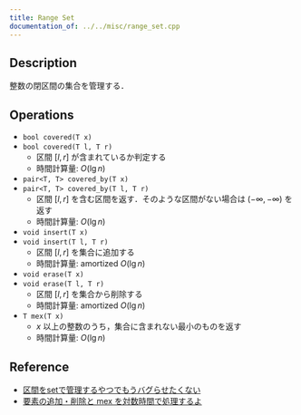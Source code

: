 ```yaml
---
title: Range Set
documentation_of: ../../misc/range_set.cpp
---
```


## Description

整数の閉区間の集合を管理する．

## Operations

- `bool covered(T x)`
- `bool covered(T l, T r)`
    - 区間 $[l, r]$ が含まれているか判定する
    - 時間計算量: $O(\lg n)$
- `pair<T, T> covered_by(T x)`
- `pair<T, T> covered_by(T l, T r)`
    - 区間 $[l, r]$ を含む区間を返す．そのような区間がない場合は $(-\infty, -\infty)$ を返す
    - 時間計算量: $O(\lg n)$
- `void insert(T x)`
- `void insert(T l, T r)`
    - 区間 $[l, r]$ を集合に追加する
    - 時間計算量: $\mathrm{amortized}\ O(\lg n)$
- `void erase(T x)`
- `void erase(T l, T r)`
    - 区間 $[l, r]$ を集合から削除する
    - 時間計算量: $\mathrm{amortized}\ O(\lg n)$
- `T mex(T x)`
    - $x$ 以上の整数のうち，集合に含まれない最小のものを返す
    - 時間計算量: $O(\lg n)$

## Reference

- [区間をsetで管理するやつでもうバグらせたくない](https://mugen1337.hatenablog.com/entry/2020/10/14/134022)
- [要素の追加・削除と mex を対数時間で処理するよ](https://rsk0315.hatenablog.com/entry/2020/10/11/125049)
